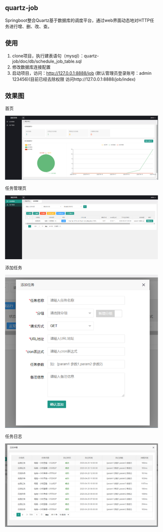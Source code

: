## quartz-job

Springboot整合Quartz基于数据库的调度平台，通过web界面动态地对HTTP任务进行增、删、改、查。
## 使用
1. clone项目，执行建表语句（mysql）：quartz-job/doc/db/schedule_job_table.sql
2. 修改数据库连接配置
3. 启动项目，访问：http://127.0.0.1:8888/job  (默认管理员登录账号：admin  123456)(目前已经去除权限 访问http://127.0.0.1:8888/job/index)


## 效果图

首页

![image-20200420143133412](https://raw.githubusercontent.com/zhangxq4811/resource-center/master/%E9%A6%96%E9%A1%B5.png)

任务管理页

![image-20200420143159810](https://raw.githubusercontent.com/zhangxq4811/resource-center/master/%E4%BB%BB%E5%8A%A1%E7%AE%A1%E7%90%86%E7%95%8C%E9%9D%A2.png)

添加任务

![image-20200420143217926](https://raw.githubusercontent.com/zhangxq4811/resource-center/master/%E6%96%B0%E5%A2%9E%E4%BB%BB%E5%8A%A1.png)

任务日志

![image-20200420143242054](https://github.com/zhangxq4811/resource-center/blob/master/%E6%97%A5%E5%BF%97%E8%AF%A6%E6%83%85.png)
